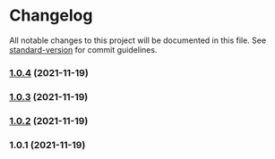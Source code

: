 # Changelog

All notable changes to this project will be documented in this file. See [standard-version](https://github.com/conventional-changelog/standard-version) for commit guidelines.

### [1.0.4](https://github.com/daliborgogic/nuxt3-interpolation/compare/v1.0.3...v1.0.4) (2021-11-19)

### [1.0.3](https://github.com/daliborgogic/nuxt3-interpolation/compare/v1.0.2...v1.0.3) (2021-11-19)

### [1.0.2](https://github.com/daliborgogic/nuxt3-interpolation/compare/v1.0.1...v1.0.2) (2021-11-19)

### 1.0.1 (2021-11-19)
